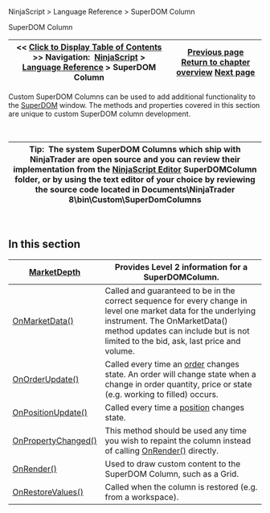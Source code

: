 ﻿


NinjaScript \> Language Reference \> SuperDOM Column






















SuperDOM Column







| \<\< [Click to Display Table of Contents](superdom_column.md) \>\> **Navigation:**     [NinjaScript](ninjascript-1.md) \> [Language Reference](language_reference_wip-1.md) \> SuperDOM Column | [Previous page](waitforococlosingbracket-1.md) [Return to chapter overview](language_reference_wip-1.md) [Next page](superdomcolumn_marketdepth-1.md) |
| --- | --- |











Custom SuperDOM Columns can be used to add additional functionality to the [SuperDOM](superdom-1.md) window. The methods and properties covered in this section are unique to custom SuperDOM column development.


 




| Tip:  The system SuperDOM Columns which ship with NinjaTrader are open source and you can review their implementation from the [NinjaScript Editor](ns_explorer-1.md) SuperDOMColumn folder, or by using the text editor of your choice by reviewing the source code located in Documents\\NinjaTrader 8\\bin\\Custom\\SuperDomColumns |
| --- |



 


## 


## In this section




| [MarketDepth](superdom_marketdepth.md) | Provides Level 2 information for a SuperDOMColumn. |
| --- | --- |
| [OnMarketData()](superdomcolumn_onmarketdata-1.md) | Called and guaranteed to be in the correct sequence for every change in level one market data for the underlying instrument. The OnMarketData() method updates can include but is not limited to the bid, ask, last price and volume. |
| [OnOrderUpdate()](superdomcolumn_onorderupdate-1.md) | Called every time an [order](order-1.md) changes state. An order will change state when a change in order quantity, price or state (e.g. working to filled) occurs. |
| [OnPositionUpdate()](superdomcolumn_onpositionupdate-1.md) | Called every time a [position](position-1.md) changes state. |
| [OnPropertyChanged()](onpropertychanged-1.md) | This method should be used any time you wish to repaint the column instead of calling [OnRender()](superdomcolumn_onrender-1.md) directly. |
| [OnRender()](superdomcolumn_onrender-1.md) | Used to draw custom content to the SuperDOM Column, such as a Grid. |
| [OnRestoreValues()](onrestorevalues-1.md) | Called when the column is restored (e.g. from a workspace). |









